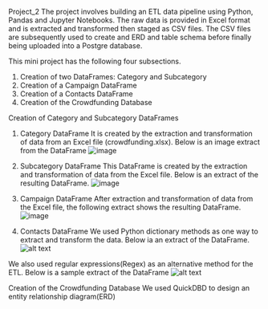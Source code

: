Project_2
The project involves building an ETL data pipeline using Python, Pandas and Jupyter Notebooks.
The raw data is provided in Excel format and is extracted and transformed then staged as CSV files.
The CSV files are subsequently used to create and ERD and table schema before finally being uploaded into a Postgre database. 

This mini project has the following four subsections.
1. Creation of two DataFrames: Category and Subcategory
2. Creation of a Campaign DataFrame
3. Creation of a Contacts DataFrame
4. Creation of the Crowdfunding Database

Creation of Category and Subcategory DataFrames 
1. Category DataFrame
It is created by the extraction and transformation of data from an Excel file (crowdfunding.xlsx).
Below is an image extract from the DataFrame
![image](https://github.com/user-attachments/assets/0f3c07b7-6a48-4ce3-91c4-30abc1406c16)

3. Subcategory DataFrame
This DataFrame is created by the extraction and transformation of data from the Excel file. Below is an extract of the resulting DataFrame.
![image](https://github.com/user-attachments/assets/ddf75a63-48bf-4f62-ab70-710573ccad46)


4. Campaign DataFrame
After extraction and transformation of data from the Excel file, the following extract shows the resulting DataFrame.
![image](https://github.com/user-attachments/assets/56d000b9-2a44-4881-a0c1-48aa8b62da9c)


5. Contacts DataFrame
We used Python dictionary methods as one way to extract and transform the data.
Below ia an extract of the DataFrame.
![alt text](image-3.png)

We also used regular expressions(Regex) as an alternative method for the ETL.
Below is a sample extract of the DataFrame
![alt text](image-4.png) 

Creation of the Crowdfunding Database
We used QuickDBD to design an entity relationship diagram(ERD)
